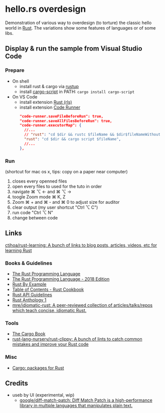 # hello.rs overdesign

Demonstration of various way to overdesign (to torture) the classic hello world in [Rust](https://www.rust-lang.org/). The variations show some features of languages or of some libs.

## Display & run the sample from Visual Studio Code

### Prepare

- On shell
  - install rust & cargo via [rustup](https://rustup.rs/)
  - install [cargo-script](https://crates.io/crates/cargo-script) in PATH: `cargo install cargo-script`
- On VS Code
  - install extension [Rust (rls)](https://marketplace.visualstudio.com/items?itemName=rust-lang.rust)
  - install extension [Code Runner](https://marketplace.visualstudio.com/items?itemName=formulahendry.code-runner)
      ```json
      "code-runner.saveFileBeforeRun": true,
      "code-runner.saveAllFilesBeforeRun": true,
      "code-runner.executorMap": {
        //...
        // "rust": "cd $dir && rustc $fileName && $dir$fileNameWithoutExt",
        "rust": "cd $dir && cargo script $fileName",
        //...
      },
      ```

### Run

(shortcut for mac os x, tips: copy on a paper near computer)

1. closes every openned files
1. open every files to used for the tuto in order
1. navigate ⌘ ⌥ ← and ⌘ ⌥ →
1. toogle Zoom mode ⌘ K, Z
1. Zoom ⌘ + and ⌘ - and ⌘ 0 to adjust size for auditor
1. clear output (my user shortcut "Ctrl ⌥ C")
1. run code "Ctrl ⌥ N"
1. change between code

## Links

[ctjhoa/rust-learning: A bunch of links to blog posts, articles, videos, etc for learning Rust](https://github.com/ctjhoa/rust-learning)

### Books & Guidelines

- [The Rust Programming Language](https://www.rust-lang.org/en-US/)
- [The Rust Programming Language - 2018 Edition](https://doc.rust-lang.org/book/2018-edition/index.html)
- [Rust By Example](https://doc.rust-lang.org/stable/rust-by-example/)
- [Table of Contents - Rust Cookbook](https://rust-lang-nursery.github.io/rust-cookbook/)
- [Rust API Guidelines](https://rust-lang-nursery.github.io/api-guidelines/about.html)
- [Rust Anthology 1](https://brson.github.io/rust-anthology/1/intro.html)
- [mre/idiomatic-rust: A peer-reviewed collection of articles/talks/repos which teach concise, idiomatic Rust.](https://github.com/mre/idiomatic-rust)

### Tools

- [The Cargo Book](https://doc.rust-lang.org/cargo/getting-started/)
- [rust-lang-nursery/rust-clippy: A bunch of lints to catch common mistakes and improve your Rust code](https://github.com/rust-lang-nursery/rust-clippy)

### Misc

- [Cargo: packages for Rust](https://crates.io/)

## Credits

- useb by UI (experimental, wip)
  - [google/diff-match-patch: Diff Match Patch is a high-performance library in multiple languages that manipulates plain text.](https://github.com/google/diff-match-patch)
